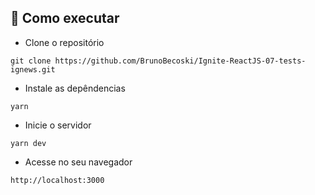 ## 🚀 Como executar

- Clone o repositório
```
git clone https://github.com/BrunoBecoski/Ignite-ReactJS-07-tests-ignews.git
```
- Instale as depêndencias
```
yarn
```
- Inicie o servidor
``` 
yarn dev
```
- Acesse no seu navegador
```
http://localhost:3000
```
